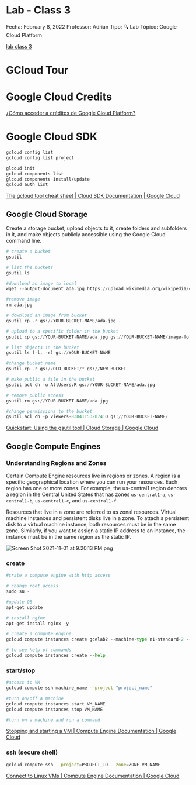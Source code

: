 # Lab - Class 3

Fecha: February 8, 2022
Professor: Adrian
Tipo: 🔍 Lab
Tópico: Google Cloud Platform

[lab class 3](https://docs.google.com/presentation/d/1SIVwWdjvCCPpG9yUtqo-OaeeAjh9sozf-aUI0oRUMYU/edit?usp=drivesdk)

# GCloud Tour

# Google Cloud Credits

[¿Cómo acceder a créditos de Google Cloud Platform?](https://www.notion.so/C-mo-acceder-a-cr-ditos-de-Google-Cloud-Platform-bb888f3eb6c34905b33855bd58ed189b)

# Google Cloud SDK

```bash
gcloud config list
gcloud config list project

glcoud init
gcloud components list 
glcoud components install/update
gcloud auth list

```

[The gcloud tool cheat sheet | Cloud SDK Documentation | Google Cloud](https://cloud.google.com/sdk/docs/cheatsheet#cheat_sheet)

## Google Cloud Storage

Create a storage bucket, upload objects to it, create folders and subfolders in it, and make objects publicly accessible using the Google Cloud command line.

```python
# create a bucket 
gsutil

# list the buckets
gsutil ls

#download an image to local
wget --output-document ada.jpg https://upload.wikimedia.org/wikipedia/commons/thumb/a/a4/Ada_Lovelace_portrait.jpg/800px-Ada_Lovelace_portrait.jpg

#remove image
rm ada.jpg

# download an image from bucket
gsutil cp -r gs://YOUR-BUCKET-NAME/ada.jpg .

# upload to a specific folder in the bucket
gsutil cp gs://YOUR-BUCKET-NAME/ada.jpg gs://YOUR-BUCKET-NAME/image-folder/

# list objects in the bucket
gsutil ls (-l, -r) gs://YOUR-BUCKET-NAME

#change bucket name
gsutil cp -r gs://OLD_BUCKET/* gs://NEW_BUCKET

# make public a file in the bucket
gsutil acl ch -u AllUsers:R gs://YOUR-BUCKET-NAME/ada.jpg

# remove public access
gsutil rm gs://YOUR-BUCKET-NAME/ada.jpg

#change permissions to the bucket
gsutil acl ch -p viewers-838411532074:O gs://YOUR-BUCKET-NAME/
```

[Quickstart: Using the gsutil tool | Cloud Storage | Google Cloud](https://cloud.google.com/storage/docs/quickstart-gsutil)

## Google Compute Engines

### Understanding Regions and Zones

Certain Compute Engine resources live in regions or zones. A region is a specific geographical location where you can run your resources. Each region has one or more zones. For example, the us-central1 region denotes a region in the Central United States that has zones `us-central1-a`, `us-central1-b`, `us-central1-c`, and `us-central1-f`.

Resources that live in a zone are referred to as zonal resources. Virtual machine Instances and persistent disks live in a zone. To attach a persistent disk to a virtual machine instance, both resources must be in the same zone. Similarly, if you want to assign a static IP address to an instance, the instance must be in the same region as the static IP.

![Screen Shot 2021-11-01 at 9.20.13 PM.png](Lab%20-%20Class%203%2034378f1d1c2a4fa8b434b7ca5ec60d0a/Screen_Shot_2021-11-01_at_9.20.13_PM.png)

### create

```python
#crate a compute engine with http access

# change root access
sudo su -

#update OS
apt-get update

# install nginx
apt-get install nginx -y

# create a compute engine
gcloud compute instances create gcelab2 --machine-type n1-standard-2 --zone us-central1-f

# to see help of commands
gcloud compute instances create --help
```

### start/stop

```bash
#access to VM
gcloud compute ssh machine_name --project "project_name"

#turn on/off a machine
gcloud compute instances start VM_NAME
gcloud compute instances stop VM_NAME

#turn on a machine and run a command
```

[Stopping and starting a VM | Compute Engine Documentation | Google Cloud](https://cloud.google.com/compute/docs/instances/stop-start-instance#gcloud)

### ssh (secure shell)

```bash
gcloud compute ssh --project=PROJECT_ID --zone=ZONE VM_NAME
```

[Connect to Linux VMs | Compute Engine Documentation | Google Cloud](https://cloud.google.com/compute/docs/instances/connecting-to-instance)